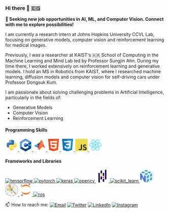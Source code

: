 ### **Hi there** 👋 🇪🇬

**🚀 Seeking new job opportunities in AI, ML, and Computer Vision. Connect with me to explore possibilities!**

I am currently a research intern at Johns Hopkins University CCVL Lab, focusing on generative models, computer vision and reinforcement learning for medical images.

Previously, I was a researcher at KAIST's 🇰🇷 School of Computing  in the Machine Learning and Mind Lab led by Professor Sungjin Ahn. During my time there, I worked extensively on reinforcement learning and generative models. I hold an MS in Robotics from KAIST, where I researched machine learning, diffusion models and computer vision for self-driving cars under Professor Dongsuk Kum.

I am passionate about solving challenging problems in Artificial Intelligence, particularly in the fields of:
- Generative Models
- Computer Vision
- Reinforcement Learning 

#### Programming Skills
<a href="https://www.python.org" target="_blank" rel="noreferrer"> <img src="https://raw.githubusercontent.com/devicons/devicon/master/icons/python/python-original.svg" alt="python" width="40" height="40"/> </a>
<a href="https://www.cprogramming.com/" target="_blank" rel="noreferrer"> <img src="https://raw.githubusercontent.com/devicons/devicon/master/icons/cplusplus/cplusplus-original.svg" alt="cplusplus" width="40" height="40"/> </a>
<a href="https://www.mathworks.com/products/matlab.html" target="_blank" rel="noreferrer"> <img src="https://raw.githubusercontent.com/devicons/devicon/master/icons/matlab/matlab-original.svg" alt="matlab" width="40" height="40"/> </a>
<a href="https://developer.mozilla.org/en-US/docs/Web/HTML" target="_blank" rel="noreferrer"> <img src="https://raw.githubusercontent.com/devicons/devicon/master/icons/html5/html5-original.svg" alt="html" width="40" height="40"/> </a>
<a href="https://developer.mozilla.org/en-US/docs/Web/CSS" target="_blank" rel="noreferrer"> <img src="https://raw.githubusercontent.com/devicons/devicon/master/icons/css3/css3-original.svg" alt="css" width="40" height="40"/> </a>
<a href="https://developer.mozilla.org/en-US/docs/Web/JavaScript" target="_blank" rel="noreferrer"> <img src="https://raw.githubusercontent.com/devicons/devicon/master/icons/javascript/javascript-original.svg" alt="javascript" width="40" height="40"/> </a>
<a href="https://reactjs.org/" target="_blank" rel="noreferrer"> <img src="https://raw.githubusercontent.com/devicons/devicon/master/icons/react/react-original.svg" alt="react" width="40" height="40"/> </a>

#### Frameworks and Libraries
<a href="https://www.tensorflow.org" target="_blank" rel="noreferrer"> <img src="https://www.vectorlogo.zone/logos/tensorflow/tensorflow-icon.svg" alt="tensorflow" width="40" height="40"/> </a>
<a href="https://pytorch.org/" target="_blank" rel="noreferrer"> <img src="https://www.vectorlogo.zone/logos/pytorch/pytorch-icon.svg" alt="pytorch" width="40" height="40"/> </a>
<a href="https://keras.io/" target="_blank" rel="noreferrer"> <img src="https://upload.wikimedia.org/wikipedia/commons/a/ae/Keras_logo.svg" alt="keras" width="40" height="40"/> </a>
<a href="https://opencv.org/" target="_blank" rel="noreferrer"> <img src="https://www.vectorlogo.zone/logos/opencv/opencv-icon.svg" alt="opencv" width="40" height="40"/> </a>
<a href="https://pandas.pydata.org/" target="_blank" rel="noreferrer"> <img src="https://raw.githubusercontent.com/devicons/devicon/master/icons/pandas/pandas-original.svg" alt="pandas" width="40" height="40"/> </a>
<a href="https://scikit-learn.org/" target="_blank" rel="noreferrer"> <img src="https://upload.wikimedia.org/wikipedia/commons/0/05/Scikit_learn_logo_small.svg" alt="scikit_learn" width="40" height="40"/> </a>
<a href="https://numpy.org/" target="_blank" rel="noreferrer"> <img src="https://raw.githubusercontent.com/devicons/devicon/master/icons/numpy/numpy-original.svg" alt="numpy" width="40" height="40"/> </a>
<a href="https://matplotlib.org/" target="_blank" rel="noreferrer"> <img src="https://raw.githubusercontent.com/devicons/devicon/master/icons/matplotlib/matplotlib-original.svg" alt="matplotlib" width="40" height="40"/> </a>
<a href="https://jupyter.org/" target="_blank" rel="noreferrer"> <img src="https://raw.githubusercontent.com/devicons/devicon/master/icons/jupyter/jupyter-original.svg" alt="jupyter" width="40" height="40"/> </a>
<a href="https://www.ros.org/" target="_blank" rel="noreferrer"> <img src="https://www.vectorlogo.zone/logos/ros/ros-icon.svg" alt="ros" width="40" height="40"/> </a>

📫 How to reach me:
<a href="mailto:a.magd@alumni.kaist.ac.kr"><img align="center" src="https://img.icons8.com/?size=100&id=LPcVDft9Isqt&format=png&color=000000" alt="Email" width="30" height="30" style="vertical-align: middle;"/></a>
<a href="https://x.com/a7md_magd" target="blank"><img align="center" src="https://raw.githubusercontent.com/rahuldkjain/github-profile-readme-generator/master/src/images/icons/Social/twitter.svg" alt="Twitter" height="30" width="40" /></a>
<a href="https://www.linkedin.com/in/ahmed-magd/" target="blank"><img align="center" src="https://raw.githubusercontent.com/rahuldkjain/github-profile-readme-generator/master/src/images/icons/Social/linked-in-alt.svg" alt="LinkedIn" height="30" width="40" /></a>
<a href="https://www.instagram.com/your_instagram_handle/" target="blank"><img align="center" src="https://raw.githubusercontent.com/rahuldkjain/github-profile-readme-generator/master/src/images/icons/Social/instagram.svg" alt="Instagram" height="30" width="40" /></a>
